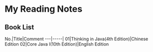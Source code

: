 # My Reading Notes
## Book List
No.|Title|Comment
---|-----|
01|Thinking in Java(4th Edition)|Chinese Edition
02|Core Java I(10th Edition)|English Edition
